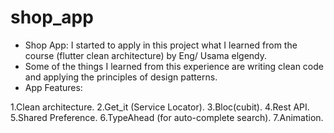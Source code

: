 # shop_app

* Shop App: I started to apply in this project what I learned from the course (flutter clean architecture) by Eng/ Usama elgendy.
* Some of the things I learned from this experience are writing clean code and applying the principles of design patterns.
* App Features:

1.Clean architecture.
2.Get_it (Service Locator).
3.Bloc(cubit).
4.Rest API.
5.Shared Preference.
6.TypeAhead (for auto-complete search).
7.Animation.
